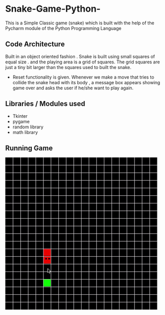 # Snake-Game-Python-
This is a Simple Classic game (snake) which is built with the help of the Pycharm module of the Python Programming Language

## Code Architecture
Built in an object oriented fashion . Snake is built using small squares of equal size .  and the playing area is a grid of squares. The grid squares are just a tiny bit larger than the squares used to built the snake. 
* Reset functionality is given. Whenever we make a move that tries to collide the snake head with its body , a message box appears
showing game over and asks the user if he/she want to play again.

## Libraries / Modules used
* Tkinter
* pygame
* random library
* math library

## Running Game

![](gif.gif)
